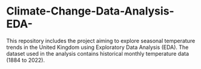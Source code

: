 # Climate-Change-Data-Analysis-EDA-
This repository includes the project aiming to explore seasonal temperature trends in the United Kingdom using Exploratory Data Analysis (EDA). 
The dataset used in the analysis contains historical monthly temperature data (1884 to 2022).
